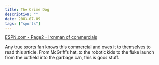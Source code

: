 ```yaml
---
title: The Crime Dog
description: ""
date: 2003-07-09
tags: ["sports"]
---
```


[ESPN.com - Page2 - Ironman of commercials](https://www.espn.com/page2/s/caple/030709.html)

Any true sports fan knows this commercial and owes it to themselves to read this article. From McGriff’s hat, to the robotic kids to the fluke launch from the outfield into the garbage can, this is good stuff.